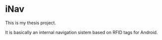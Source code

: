 iNav
====

This is my thesis project.

It is basically an internal navigation sistem based on RFID tags for Android.
